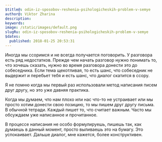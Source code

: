 ```yaml
---
$title@: odin-iz-sposobov-reshenia-psihologicheskih-problem-v-semye
author@: Viktor Zharina
description: 
keywords: 
image: /static/images/default.png
slugRu: odin-iz-sposobov-reshenia-psihologicheskih-problem-v-semye
$dates:
  published: 2018-01-25 20:53:31
---
```

Иногда мы ссоримся и не всегда получается поговорить. У разговора есть ряд недостатков. Прежде чем начать разговор нужно понимать то, что хочешь сказать, нужно во время разговора донести это до собеседника. Если тема щекотливая, то есть шанс, что собеседник не выдержит и перебьет тебя и есть шанс, что диалог скатится в ссору.

Я не помню когда мы первый раз использовали метод написания писем друг другу, но это уже давняя практика.

Когда мы думаем, что нам плохо или нас что-то не устраивает или мы просто хотим донести свою позицию, то мы пишем друг другу письма. В обычной тетради. Каждый пишет то, что считает важным. Часто мы обсуждаем уже написанное и прочитанное.

В процессе написания не особо формулируешь, пишешь так, как думаешь в данный момент, просто выливаешь это на бумагу. Это успокаивает. Дальше диалог, мне кажется, более конструктивен.